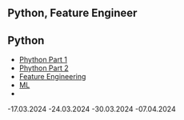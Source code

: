 ## Python, Feature Engineer

## Python 

- [Phython Part 1](17.03.2023_W1.py)
- [Phython Part 2](python_part2.py)
- [Feature Engineering](feature_engineering.py)
- [ML](ML)
- 
-17.03.2024
-24.03.2024
-30.03.2024
-07.04.2024


